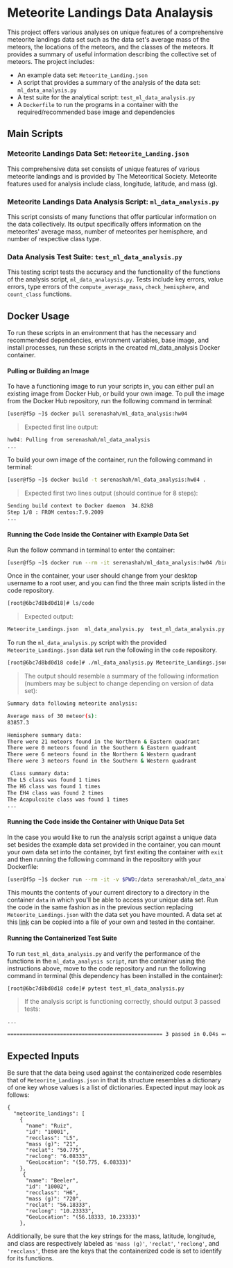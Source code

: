 # Meteorite Landings Data Analaysis
This project offers various analyses on unique features of a comprehensive meteorite landings data set such as the data set's average mass of the meteors, the locations of the meteors, and the classes of the meteors. It provides a summary of useful information describing the collective set of meteors.
The project includes:
- An example data set: ```Meteorite_Landing.json```
- A script that provides a summary of the analysis of the data set: ```ml_data_analysis.py```
- A test suite for the analytical script: ```test_ml_data_analysis.py```
- A ```Dockerfile``` to run the programs in a container with the required/recommended base image and dependencies

## Main Scripts
### Meteorite Landings Data Set: ```Meteorite_Landing.json```
This comprehensive data set consists of unique features of various meteorite landings and is provided by The Meteoritical Society. Meteorite features used for analysis include class, longitude, latitude, and mass (g).

### Meteorite Landings Data Analysis Script: ```ml_data_analysis.py```
This script consists of many functions that offer particular information on the data collectively. Its output specifically offers information on the meteorites' average mass, number of meteorites per hemisphere, and number of respective class type.

### Data Analysis Test Suite: ```test_ml_data_analysis.py```
This testing script tests the accuracy and the functionality of the functions of the analysis script, ```ml_data_analaysis.py```. Tests include key errors, value errors, type errors of the ```compute_average_mass```, ```check_hemisphere```, and ```count_class``` functions. 

## Docker Usage
To run these scripts in an environment that has the necessary and recommended dependencies, environment variables, base image, and install processes, run these scripts in the 
created ml_data_analysis Docker container.
#### Pulling or Building an Image
To have a functioning image to run your scripts in, you can either pull an existing image from Docker Hub, or build your own image. 
To pull the image from the Docker Hub repository, run the following command in terminal:  
```bash
[user@f5p ~]$ docker pull serenashah/ml_data_analysis:hw04 
```
> Expected first line output: 
```sh
hw04: Pulling from serenashah/ml_data_analysis
...
```   
To build your own image of the container, run the following command in terminal:
```sh
[user@f5p ~]$ docker build -t serenashah/ml_data_analysis:hw04 .
```
> Expected first two lines output (should continue for 8 steps): 
```sh
Sending build context to Docker daemon  34.82kB
Step 1/8 : FROM centos:7.9.2009
...
```  
#### Running the Code Inside the Container with Example Data Set
Run the follow command in terminal to enter the container:
```sh
[user@f5p ~]$ docker run --rm -it serenashah/ml_data_analysis:hw04 /bin/bash
```
Once in the container, your user should change from your desktop username to a root user, and you can find the three main scripts listed in the code repository. 
```sh 
[root@6bc7d8bd0d18]# ls/code
```
> Expected output: 
```sh
Meteorite_Landings.json  ml_data_analysis.py  test_ml_data_analysis.py
```
To run the ```ml_data_analysis.py``` script with the provided ```Meteorite_Landings.json``` data set run the following in the ```code``` repository.
```sh
[root@6bc7d8bd0d18 code]# ./ml_data_analysis.py Meteorite_Landings.json
```
> The output should resemble a summary of the following information (numbers may be subject to change depending on version of data set):
```bash 
Summary data following meteorite analysis:

Average mass of 30 meteor(s):
83857.3

Hemisphere summary data:
There were 21 meteors found in the Northern & Eastern quadrant
There were 0 meteors found in the Southern & Eastern quadrant
There were 6 meteors found in the Northern & Western quadrant
There were 3 meteors found in the Southern & Western quadrant

 Class summary data:
The L5 class was found 1 times
The H6 class was found 1 times
The EH4 class was found 2 times
The Acapulcoite class was found 1 times
...
```
#### Running the Code inside the Container with Unique Data Set
In the case you would like to run the analysis script against a unique data set besides the example data set provided in the container, you can mount your own data set into the container, byt first exiting the container with ```exit``` and then running the following command in the repository with your Dockerfile:
```sh
[user@f5p ~]$ docker run --rm -it -v $PWD:/data serenashah/ml_data_analysis:hw04 /bin/bash
```
This mounts the contents of your current directory to a directory in the container ```data``` in which you'll be able to access your unique data set. Run the code in the same fashion as in the previous section replacing ```Meteorite_Landings.json``` with the data set you have mounted.
A data set at this [link](https://raw.githubusercontent.com/wjallen/coe332-sample-data/main/ML_Data_Sample.json) can be copied into a file of your own and tested in the container.
#### Running the Containerized Test Suite
To run ```test_ml_data_analysis.py``` and verify the performance of the functions in the ```ml_data_analysis script```, run the container using the instructions above, move to the code repository and run the following command in terminal (this dependency has been installed in the container):
```sh
[root@6bc7d8bd0d18 code]# pytest test_ml_data_analysis.py
```
> If the analysis script is functioning correctly, should output 3 passed tests:
```sh +
...                                                                                     [100%]

================================================== 3 passed in 0.04s ===================================================
```
## Expected Inputs
Be sure that the data being used against the containerized code resembles that of ```Meteorite_Landings.json``` in that its structure resembles a dictionary of one key whose values is a list of dictionaries. Expected input may look as follows:
```
{
  "meteorite_landings": [
    {
      "name": "Ruiz",
      "id": "10001",
      "recclass": "L5",
      "mass (g)": "21",
      "reclat": "50.775",
      "reclong": "6.08333",
      "GeoLocation": "(50.775, 6.08333)"
    },
     {
      "name": "Beeler",
      "id": "10002",
      "recclass": "H6",
      "mass (g)": "720",
      "reclat": "56.18333",
      "reclong": "10.23333",
      "GeoLocation": "(56.18333, 10.23333)"
    },
```
Additionally, be sure that the key strings for the mass, latitude, longitude, and class are respectively labeled as ```'mass (g)'```, ```'reclat'```, ```'reclong'```, and ```'recclass'```, these are the keys that the containerized code is set to identify for its functions.
